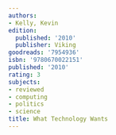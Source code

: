 ```yaml
---
authors:
- Kelly, Kevin
edition:
  published: '2010'
  publisher: Viking
goodreads: '7954936'
isbn: '9780670022151'
published: '2010'
rating: 3
subjects:
- reviewed
- computing
- politics
- science
title: What Technology Wants
---
```


